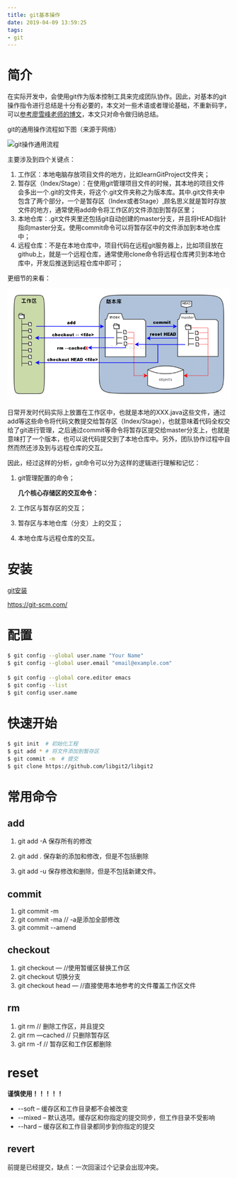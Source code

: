 ```yaml
---
title: git基本操作
date: 2019-04-09 13:59:25
tags:
- git
---
```


# 简介

在实际开发中，会使用git作为版本控制工具来完成团队协作。因此，对基本的git操作指令进行总结是十分有必要的，本文对一些术语或者理论基础，不重新码字，可以[参考廖雪峰老师的博文](https://link.juejin.im?target=https%3A%2F%2Fwww.liaoxuefeng.com%2Fwiki%2F0013739516305929606dd18361248578c67b8067c8c017b000)，本文只对命令做归纳总结。

git的通用操作流程如下图（来源于网络）



![git操作通用流程](https://user-gold-cdn.xitu.io/2018/4/25/162fcc0987bf1c0a)



主要涉及到四个关键点：

1. 工作区：本地电脑存放项目文件的地方，比如learnGitProject文件夹；
2. 暂存区（Index/Stage）：在使用git管理项目文件的时候，其本地的项目文件会多出一个.git的文件夹，将这个.git文件夹称之为版本库。其中.git文件夹中包含了两个部分，一个是暂存区（Index或者Stage）,顾名思义就是暂时存放文件的地方，通常使用add命令将工作区的文件添加到暂存区里；
3. 本地仓库：.git文件夹里还包括git自动创建的master分支，并且将HEAD指针指向master分支。使用commit命令可以将暂存区中的文件添加到本地仓库中；
4. 远程仓库：不是在本地仓库中，项目代码在远程git服务器上，比如项目放在github上，就是一个远程仓库，通常使用clone命令将远程仓库拷贝到本地仓库中，开发后推送到远程仓库中即可；

更细节的来看：



![git几个核心区域间的关系](<assets/162fcc0e7e711dc7.png>)



日常开发时代码实际上放置在工作区中，也就是本地的XXX.java这些文件，通过add等这些命令将代码文教提交给暂存区（Index/Stage），也就意味着代码全权交给了git进行管理，之后通过commit等命令将暂存区提交给master分支上，也就是意味打了一个版本，也可以说代码提交到了本地仓库中。另外，团队协作过程中自然而然还涉及到与远程仓库的交互。

因此，经过这样的分析，git命令可以分为这样的逻辑进行理解和记忆：

1. git管理配置的命令；

   **几个核心存储区的交互命令：**

2. 工作区与暂存区的交互；

3. 暂存区与本地仓库（分支）上的交互；

4. 本地仓库与远程仓库的交互。

# 安装

[git安装](https://git-scm.com/book/zh/v1/%E8%B5%B7%E6%AD%A5-%E5%AE%89%E8%A3%85-Git)

https://git-scm.com/

# 配置

```bash
$ git config --global user.name "Your Name"
$ git config --global user.email "email@example.com"

$ git config --global core.editor emacs
$ git config --list
$ git config user.name
```

# 快速开始

```bash
$ git init  # 初始化工程
$ git add * # 将文件添加到暂存区
$ git commit -m  # 提交
$ git clone https://github.com/libgit2/libgit2
```

# 常用命令

## add

1. git add -A   保存所有的修改

2. git add .     保存新的添加和修改，但是不包括删除

3. git add -u   保存修改和删除，但是不包括新建文件。

## commit

1. git commit -m
2. git commit -ma   // -a是添加全部修改
3. git commit --amend

## checkout

1. git checkout — //使用暂缓区替换工作区
2. git checkout  切换分支
3. git checkout head — //直接使用本地参考的文件覆盖工作区文件

## rm

1. git rm  // 删除工作区，并且提交
2. git rm —cached  // 只删除暂存区
3. git rm -f   // 暂存区和工作区都删除

# reset

**谨慎使用！！！！！**

- --soft – 缓存区和工作目录都不会被改变
- --mixed – 默认选项。缓存区和你指定的提交同步，但工作目录不受影响
- --hard – 缓存区和工作目录都同步到你指定的提交

## revert

前提是已经提交，缺点：一次回滚过个记录会出现冲突。